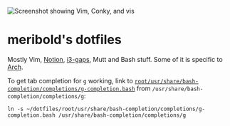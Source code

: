 ![](/../media/screenshot.png?raw=true "Screenshot showing Vim, Conky, and vis")

# meribold's dotfiles

Mostly Vim, [Notion][1], [i3-gaps][2], Mutt and Bash stuff.  Some of it is specific to
[Arch][3].

To get tab completion for `g` working, link to
[`root/usr/share/bash-completion/completions/g-completion.bash`](root/usr/share/bash-completion/completions/g-completion.bash)
from `/usr/share/bash-completion/completions/g`:

    ln -s ~/dotfiles/root/usr/share/bash-completion/completions/g-completion.bash /usr/share/bash-completion/completions/g

[1]: http://notion.sf.net/
[2]: https://github.com/Airblader/i3
[3]: https://www.archlinux.org/

<!-- vim: set tw=90 sts=-1 sw=4 et spell: -->
